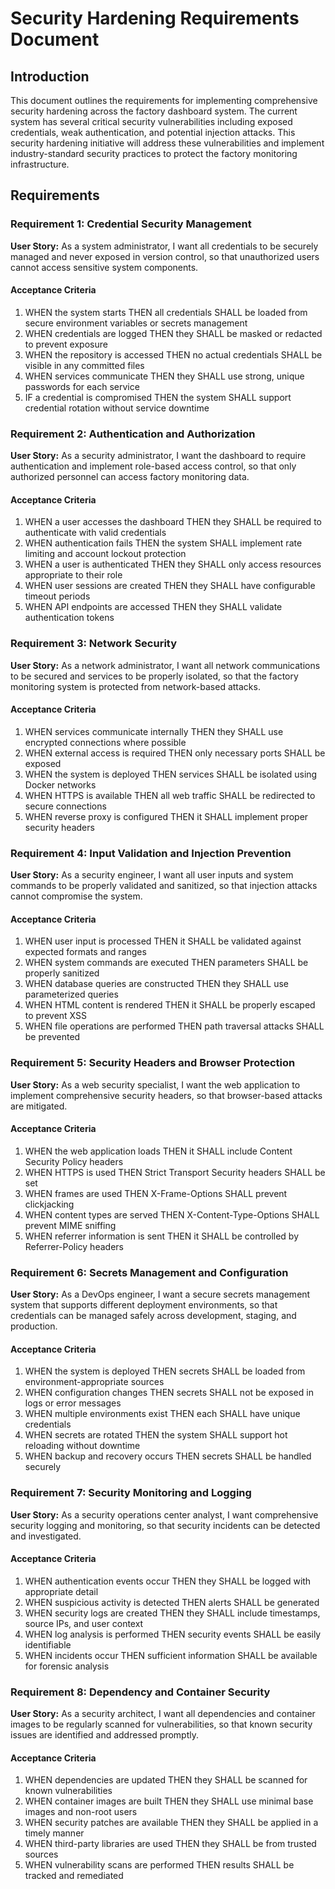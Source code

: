 # Security Hardening Requirements Document

## Introduction

This document outlines the requirements for implementing comprehensive security hardening across the factory dashboard system. The current system has several critical security vulnerabilities including exposed credentials, weak authentication, and potential injection attacks. This security hardening initiative will address these vulnerabilities and implement industry-standard security practices to protect the factory monitoring infrastructure.

## Requirements

### Requirement 1: Credential Security Management

**User Story:** As a system administrator, I want all credentials to be securely managed and never exposed in version control, so that unauthorized users cannot access sensitive system components.

#### Acceptance Criteria

1. WHEN the system starts THEN all credentials SHALL be loaded from secure environment variables or secrets management
2. WHEN credentials are logged THEN they SHALL be masked or redacted to prevent exposure
3. WHEN the repository is accessed THEN no actual credentials SHALL be visible in any committed files
4. WHEN services communicate THEN they SHALL use strong, unique passwords for each service
5. IF a credential is compromised THEN the system SHALL support credential rotation without service downtime

### Requirement 2: Authentication and Authorization

**User Story:** As a security administrator, I want the dashboard to require authentication and implement role-based access control, so that only authorized personnel can access factory monitoring data.

#### Acceptance Criteria

1. WHEN a user accesses the dashboard THEN they SHALL be required to authenticate with valid credentials
2. WHEN authentication fails THEN the system SHALL implement rate limiting and account lockout protection
3. WHEN a user is authenticated THEN they SHALL only access resources appropriate to their role
4. WHEN user sessions are created THEN they SHALL have configurable timeout periods
5. WHEN API endpoints are accessed THEN they SHALL validate authentication tokens

### Requirement 3: Network Security

**User Story:** As a network administrator, I want all network communications to be secured and services to be properly isolated, so that the factory monitoring system is protected from network-based attacks.

#### Acceptance Criteria

1. WHEN services communicate internally THEN they SHALL use encrypted connections where possible
2. WHEN external access is required THEN only necessary ports SHALL be exposed
3. WHEN the system is deployed THEN services SHALL be isolated using Docker networks
4. WHEN HTTPS is available THEN all web traffic SHALL be redirected to secure connections
5. WHEN reverse proxy is configured THEN it SHALL implement proper security headers

### Requirement 4: Input Validation and Injection Prevention

**User Story:** As a security engineer, I want all user inputs and system commands to be properly validated and sanitized, so that injection attacks cannot compromise the system.

#### Acceptance Criteria

1. WHEN user input is processed THEN it SHALL be validated against expected formats and ranges
2. WHEN system commands are executed THEN parameters SHALL be properly sanitized
3. WHEN database queries are constructed THEN they SHALL use parameterized queries
4. WHEN HTML content is rendered THEN it SHALL be properly escaped to prevent XSS
5. WHEN file operations are performed THEN path traversal attacks SHALL be prevented

### Requirement 5: Security Headers and Browser Protection

**User Story:** As a web security specialist, I want the web application to implement comprehensive security headers, so that browser-based attacks are mitigated.

#### Acceptance Criteria

1. WHEN the web application loads THEN it SHALL include Content Security Policy headers
2. WHEN HTTPS is used THEN Strict Transport Security headers SHALL be set
3. WHEN frames are used THEN X-Frame-Options SHALL prevent clickjacking
4. WHEN content types are served THEN X-Content-Type-Options SHALL prevent MIME sniffing
5. WHEN referrer information is sent THEN it SHALL be controlled by Referrer-Policy headers

### Requirement 6: Secrets Management and Configuration

**User Story:** As a DevOps engineer, I want a secure secrets management system that supports different deployment environments, so that credentials can be managed safely across development, staging, and production.

#### Acceptance Criteria

1. WHEN the system is deployed THEN secrets SHALL be loaded from environment-appropriate sources
2. WHEN configuration changes THEN secrets SHALL not be exposed in logs or error messages
3. WHEN multiple environments exist THEN each SHALL have unique credentials
4. WHEN secrets are rotated THEN the system SHALL support hot reloading without downtime
5. WHEN backup and recovery occurs THEN secrets SHALL be handled securely

### Requirement 7: Security Monitoring and Logging

**User Story:** As a security operations center analyst, I want comprehensive security logging and monitoring, so that security incidents can be detected and investigated.

#### Acceptance Criteria

1. WHEN authentication events occur THEN they SHALL be logged with appropriate detail
2. WHEN suspicious activity is detected THEN alerts SHALL be generated
3. WHEN security logs are created THEN they SHALL include timestamps, source IPs, and user context
4. WHEN log analysis is performed THEN security events SHALL be easily identifiable
5. WHEN incidents occur THEN sufficient information SHALL be available for forensic analysis

### Requirement 8: Dependency and Container Security

**User Story:** As a security architect, I want all dependencies and container images to be regularly scanned for vulnerabilities, so that known security issues are identified and addressed promptly.

#### Acceptance Criteria

1. WHEN dependencies are updated THEN they SHALL be scanned for known vulnerabilities
2. WHEN container images are built THEN they SHALL use minimal base images and non-root users
3. WHEN security patches are available THEN they SHALL be applied in a timely manner
4. WHEN third-party libraries are used THEN they SHALL be from trusted sources
5. WHEN vulnerability scans are performed THEN results SHALL be tracked and remediated